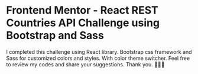 # Frontend Mentor - React REST Countries API Challenge using Bootstrap and Sass

I completed this challenge using React library. 
Bootstrap css framework and Sass for customized colors and styles.
With color theme switcher.
Feel free to review my codes and share your suggestions. Thank you. 🚀🚀🚀
